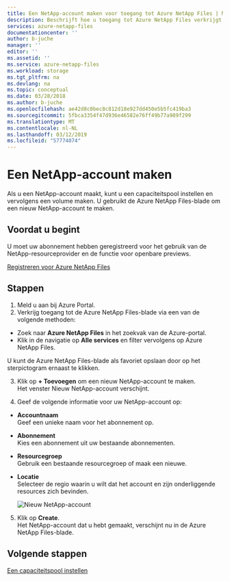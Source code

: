 ```yaml
---
title: Een NetApp-account maken voor toegang tot Azure NetApp Files | Microsoft Docs
description: Beschrijft hoe u toegang tot Azure NetApp Files verkrijgt en een NetApp-account maakt zodat u een capaciteitspool kunt instellen en een volume kunt maken.
services: azure-netapp-files
documentationcenter: ''
author: b-juche
manager: ''
editor: ''
ms.assetid: ''
ms.service: azure-netapp-files
ms.workload: storage
ms.tgt_pltfrm: na
ms.devlang: na
ms.topic: conceptual
ms.date: 03/28/2018
ms.author: b-juche
ms.openlocfilehash: ae42d8c0bec8c812d18e927dd450e5b5fc419ba3
ms.sourcegitcommit: 5fbca3354f47d936e46582e76ff49b77a989f299
ms.translationtype: MT
ms.contentlocale: nl-NL
ms.lasthandoff: 03/12/2019
ms.locfileid: "57774074"
---
```

# <a name="create-a-netapp-account"></a>Een NetApp-account maken
Als u een NetApp-account maakt, kunt u een capaciteitspool instellen en vervolgens een volume maken. U gebruikt de Azure NetApp Files-blade om een nieuw NetApp-account te maken.

## <a name="before-you-begin"></a>Voordat u begint
U moet uw abonnement hebben geregistreerd voor het gebruik van de NetApp-resourceprovider en de functie voor openbare previews.

[Registreren voor Azure NetApp Files](azure-netapp-files-register.md)

## <a name="steps"></a>Stappen 

1. Meld u aan bij Azure Portal. 
2. Verkrijg toegang tot de Azure NetApp Files-blade via een van de volgende methoden:  
  * Zoek naar **Azure NetApp Files** in het zoekvak van de Azure-portal.  
  * Klik in de navigatie op **Alle services** en filter vervolgens op Azure NetApp Files.  

  U kunt de Azure NetApp Files-blade als favoriet opslaan door op het sterpictogram ernaast te klikken. 

3. Klik op **+ Toevoegen** om een nieuw NetApp-account te maken.  
  Het venster Nieuw NetApp-account verschijnt.  

4. Geef de volgende informatie voor uw NetApp-account op: 
  * **Accountnaam**  
    Geef een unieke naam voor het abonnement op.
  *  **Abonnement**  
    Kies een abonnement uit uw bestaande abonnementen.
  * **Resourcegroep**   
    Gebruik een bestaande resourcegroep of maak een nieuwe.
  * **Locatie**  
    Selecteer de regio waarin u wilt dat het account en zijn onderliggende resources zich bevinden.  

    ![Nieuw NetApp-account](../media/azure-netapp-files/azure-netapp-files-new-netapp-account.png)


5. Klik op **Create**.     
  Het NetApp-account dat u hebt gemaakt, verschijnt nu in de Azure NetApp Files-blade. 

## <a name="next-steps"></a>Volgende stappen  

[Een capaciteitspool instellen](azure-netapp-files-set-up-capacity-pool.md)


